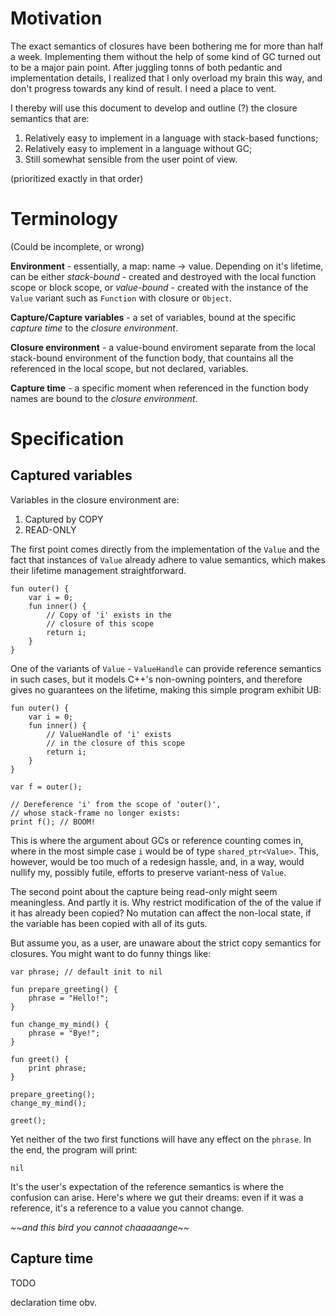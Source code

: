 # Motivation

The exact semantics of closures have been bothering me for more than half a week. Implementing them without the help of some kind of GC turned out to be a major pain point. After juggling tonns of both pedantic and implementation details, I realized that I only overload my brain this way, and don't progress towards any kind of result. I need a place to vent.

I thereby will use this document to develop and outline (?) the closure semantics that are:
1. Relatively easy to implement in a language with stack-based functions;
2. Relatively easy to implement in a language without GC;
3. Still somewhat sensible from the user point of view.

(prioritized exactly in that order)

# Terminology

(Could be incomplete, or wrong)

**Environment** - essentially, a map: name -> value. Depending on it's lifetime, can be either *stack-bound* - created and destroyed with the local function scope or block scope, or *value-bound* - created with the instance of the `Value` variant such as `Function` with closure or `Object`.

**Capture/Capture variables** - a set of variables, bound at the specific *capture time* to the *closure environment*.

**Closure environment** - a value-bound enviroment separate from the local stack-bound environment of the function body, that countains all the referenced in the local scope, but not declared, variables.

**Capture time** - a specific moment when referenced in the function body names are bound to the *closure environment*.

# Specification

## Captured variables

Variables in the closure environment are:

1. Captured by COPY
2. READ-ONLY


The first point comes directly from the implementation of the `Value` and the fact that instances of `Value` already adhere to value semantics, which makes their lifetime management straightforward.

```
fun outer() {
    var i = 0;
    fun inner() {
        // Copy of 'i' exists in the
        // closure of this scope
        return i;
    }
}
```

One of the variants of `Value` - `ValueHandle` can provide reference semantics in such cases, but it models C++'s non-owning pointers, and therefore gives no guarantees on the lifetime, making this simple program exhibit UB:

```
fun outer() {
    var i = 0;
    fun inner() {
        // ValueHandle of 'i' exists
        // in the closure of this scope
        return i;
    }
}

var f = outer();

// Dereference 'i' from the scope of 'outer()',
// whose stack-frame no longer exists:
print f(); // BOOM!
```

This is where the argument about GCs or reference counting comes in, where in the most simple case `i` would be of type `shared_ptr<Value>`. This, however, would be too much of a redesign hassle, and, in a way, would nullify my, possibly futile, efforts to preserve variant-ness of `Value`.


The second point about the capture being read-only might seem meaningless. And partly it is. Why restrict modification of the of the value if it has already been copied? No mutation can affect the non-local state, if the variable has been copied with all of its guts.

But assume you, as a user, are unaware about the strict copy semantics for closures. You might want to do funny things like:


```
var phrase; // default init to nil

fun prepare_greeting() {
    phrase = "Hello!";
}

fun change_my_mind() {
    phrase = "Bye!";
}

fun greet() {
    print phrase;
}

prepare_greeting();
change_my_mind();

greet();
```

Yet neither of the two first functions will have any effect on the `phrase`. In the end, the program will print:
```
nil
```

It's the user's expectation of the reference semantics is where the confusion can arise. Here's where we gut their dreams: even if it was a reference, it's a reference to a value you cannot change.

*\~\~and this bird you cannot chaaaaange\~\~*


## Capture time

TODO

declaration time obv.
